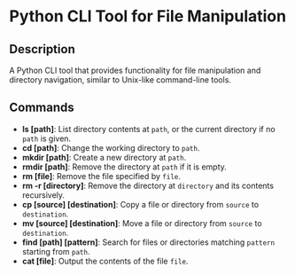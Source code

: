 # Python CLI Tool for File Manipulation
## Description
A Python CLI tool that provides functionality for file manipulation and directory navigation, similar to Unix-like command-line tools.
## Commands
- **ls [path]**: List directory contents at `path`, or the current directory if no `path` is given.
- **cd [path]**: Change the working directory to `path`.
- **mkdir [path]**: Create a new directory at `path`.
- **rmdir [path]**: Remove the directory at `path` if it is empty.
- **rm [file]**: Remove the file specified by `file`.
- **rm -r [directory]**: Remove the directory at `directory` and its contents recursively.
- **cp [source] [destination]**: Copy a file or directory from `source` to `destination`.
- **mv [source] [destination]**: Move a file or directory from `source` to `destination`.
- **find [path] [pattern]**: Search for files or directories matching `pattern` starting from `path`.
- **cat [file]**: Output the contents of the file `file`.
